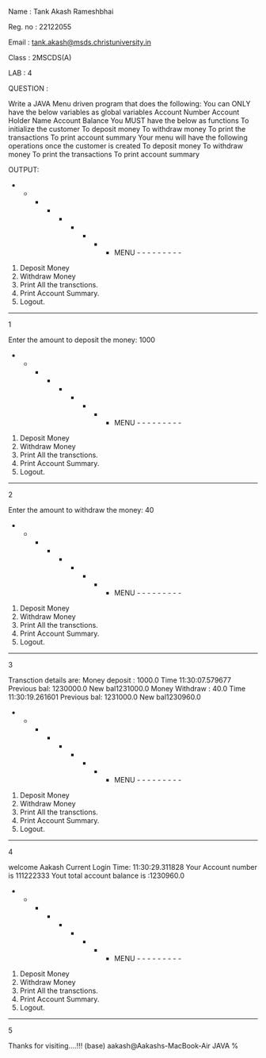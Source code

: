 Name : Tank Akash Rameshbhai 


Reg. no : 22122055 


Email : tank.akash@msds.christuniversity.in 


Class : 2MSCDS(A)


LAB : 4



QUESTION : 

Write a JAVA Menu driven program that does the following:
You can ONLY have the below variables as global variables
Account Number
Account Holder Name
Account Balance
You MUST have the below as functions
To initialize the customer
To deposit money
To withdraw money
To print the transactions
To print account summary
Your menu will have the following operations once the customer is created
To deposit money
To withdraw money
To print the transactions
To print account summary



OUTPUT:


- - - - - - - - - MENU - - - - - - - - -
 1. Deposit Money 
 2. Withdraw Money 
 3. Print All the transctions. 
 4. Print Account Summary.
 5. Logout. 
- - - - - - - - - - - - - - - - - -



1


Enter the amount to deposit the money: 1000
- - - - - - - - - MENU - - - - - - - - -
 1. Deposit Money 
 2. Withdraw Money 
 3. Print All the transctions. 
 4. Print Account Summary.
 5. Logout. 
- - - - - - - - - - - - - - - - - -



2


Enter the amount to withdraw the money: 
40
- - - - - - - - - MENU - - - - - - - - -
 1. Deposit Money 
 2. Withdraw Money 
 3. Print All the transctions. 
 4. Print Account Summary.
 5. Logout. 
- - - - - - - - - - - - - - - - - -



3


Transction details are: 
Money deposit : 1000.0 Time 11:30:07.579677 Previous bal: 1230000.0 New bal1231000.0
Money Withdraw : 40.0 Time 11:30:19.261601 Previous bal: 1231000.0 New bal1230960.0
- - - - - - - - - MENU - - - - - - - - -
 1. Deposit Money 
 2. Withdraw Money 
 3. Print All the transctions. 
 4. Print Account Summary.
 5. Logout. 
- - - - - - - - - - - - - - - - - -



4


welcome Aakash
Current Login Time: 11:30:29.311828
 Your Account number is 111222333
Yout total account balance is :1230960.0
- - - - - - - - - MENU - - - - - - - - -
 1. Deposit Money 
 2. Withdraw Money 
 3. Print All the transctions. 
 4. Print Account Summary.
 5. Logout. 
- - - - - - - - - - - - - - - - - -



5


Thanks for visiting....!!!
(base) aakash@Aakashs-MacBook-Air JAVA % 
